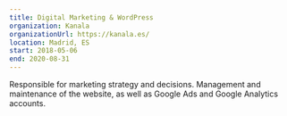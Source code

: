```yaml
---
title: Digital Marketing & WordPress
organization: Kanala
organizationUrl: https://kanala.es/
location: Madrid, ES
start: 2018-05-06
end: 2020-08-31
---
```


Responsible for marketing strategy and decisions. Management and maintenance of the website, as well as Google Ads and Google Analytics accounts.